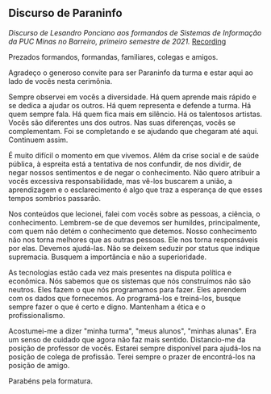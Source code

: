 ## Discurso de Paraninfo

_Discurso de Lesandro Ponciano aos formandos de Sistemas de Informação da PUC Minas no Barreiro, primeiro semestre de 2021._
[Recording](https://youtu.be/My5tKWfZO-c?t=2145)


Prezados formandos, formandas, familiares, colegas e amigos.

Agradeço o generoso convite para ser Paraninfo da turma e estar aqui ao lado de vocês nesta cerimônia.

Sempre observei em vocês a diversidade. Há quem aprende mais rápido e se dedica a ajudar os outros. Há quem representa e defende a turma. Há quem sempre fala. Há quem fica mais em silêncio. Há os talentosos artistas. Vocês são diferentes uns dos outros. Nas suas diferenças, vocês se complementam. Foi se completando e se ajudando que chegaram até aqui. Continuem assim.

É muito difícil o momento em que vivemos. Além da crise social e de saúde pública, à espreita está a tentativa de nos confundir, de nos dividir, de negar nossos sentimentos e de negar o conhecimento. Não quero atribuir a vocês excessiva responsabilidade, mas vê-los buscarem a união, a aprendizagem e o esclarecimento é algo que traz a esperança de que esses tempos sombrios passarão.

Nos conteúdos que lecionei, falei com vocês sobre as pessoas, a ciência, o conhecimento. Lembrem-se de que devemos ser humildes, principalmente, com quem não detém o conhecimento que detemos. Nosso conhecimento não nos torna melhores que as outras pessoas. Ele nos torna responsáveis por elas. Devemos ajudá-las. Não se deixem seduzir por status que indique supremacia. Busquem a importância e não a superioridade. 

As tecnologias estão cada vez mais presentes na disputa política e econômica. Nós sabemos que os sistemas que nós construímos não são neutros. Eles fazem o que nós programamos para fazer. Eles aprendem com os dados que fornecemos. Ao programá-los e treiná-los, busque sempre fazer o que é certo e digno. Mantenham a ética e o profissionalismo.

Acostumei-me a dizer "minha turma", "meus alunos", "minhas alunas". Era um senso de cuidado que agora não faz mais sentido. Distancio-me da posição de professor de vocês. Estarei sempre disponível para ajudá-los na posição de colega de profissão. Terei sempre o prazer de encontrá-los na posição de amigo.

Parabéns pela formatura.

